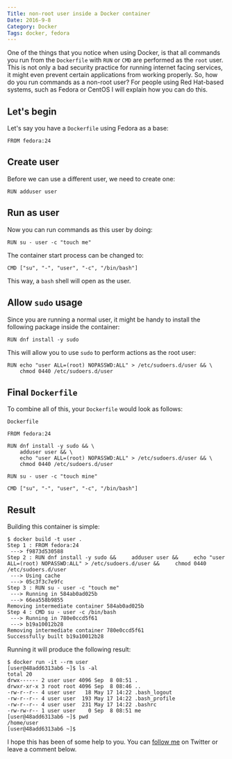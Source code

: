```yaml
---
Title: non-root user inside a Docker container
Date: 2016-9-8
Category: Docker
Tags: docker, fedora
---
```


One of the things that you notice when using Docker, is that all commands you run from the `Dockerfile` with `RUN` or `CMD` are performed as the `root` user. This is not only a bad security practice for running internet facing services, it might even prevent certain applications from working properly. So, how do you run commands as a non-root user? For people using Red Hat-based systems, such as Fedora or CentOS I will explain how you can do this.


## Let's begin
Let's say you have a `Dockerfile` using Fedora as a base:

```
FROM fedora:24
```


## Create user
Before we can use a different user, we need to create one:

```
RUN adduser user
```


## Run as user
Now you can run commands as this user by doing:

```
RUN su - user -c "touch me"
```

The container start process can be changed to:

```
CMD ["su", "-", "user", "-c", "/bin/bash"]
```

This way, a `bash` shell will open as the user.


## Allow `sudo` usage
Since you are running a normal user, it might be handy to install the following package inside the container:

```
RUN dnf install -y sudo
```

This will allow you to use `sudo` to perform actions as the root user:

```
RUN echo "user ALL=(root) NOPASSWD:ALL" > /etc/sudoers.d/user && \
    chmod 0440 /etc/sudoers.d/user
```


## Final `Dockerfile`
To combine all of this, your `Dockerfile` would look as follows:

`Dockerfile`
```
FROM fedora:24

RUN dnf install -y sudo && \
    adduser user && \
    echo "user ALL=(root) NOPASSWD:ALL" > /etc/sudoers.d/user && \
    chmod 0440 /etc/sudoers.d/user

RUN su - user -c "touch mine"

CMD ["su", "-", "user", "-c", "/bin/bash"]
```


## Result
Building this container is simple:

```
$ docker build -t user .
Step 1 : FROM fedora:24
 ---> f9873d530588
Step 2 : RUN dnf install -y sudo &&     adduser user &&     echo "user ALL=(root) NOPASSWD:ALL" > /etc/sudoers.d/user &&     chmod 0440 /etc/sudoers.d/user
 ---> Using cache
 ---> 05c3f3c7e9fc
Step 3 : RUN su - user -c "touch me"
 ---> Running in 584ab0ad025b
 ---> 66ea558b9855
Removing intermediate container 584ab0ad025b
Step 4 : CMD su - user -c /bin/bash
 ---> Running in 780e0ccd5f61
 ---> b19a10012b28
Removing intermediate container 780e0ccd5f61
Successfully built b19a10012b28
```

Running it will produce the following result:

```
$ docker run -it --rm user
[user@48add6313ab6 ~]$ ls -al
total 20
drwx------ 2 user user 4096 Sep  8 08:51 .
drwxr-xr-x 3 root root 4096 Sep  8 08:46 ..
-rw-r--r-- 4 user user   18 May 17 14:22 .bash_logout
-rw-r--r-- 4 user user  193 May 17 14:22 .bash_profile
-rw-r--r-- 4 user user  231 May 17 14:22 .bashrc
-rw-rw-r-- 1 user user    0 Sep  8 08:51 me
[user@48add6313ab6 ~]$ pwd
/home/user
[user@48add6313ab6 ~]$ 
```

I hope this has been of some help to you. You can [follow me](https://twitter.com/gbraad) on Twitter or leave a comment below.
